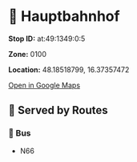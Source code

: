 # 🚉 Hauptbahnhof


**Stop ID:** at:49:1349:0:5

**Zone:** 0100

**Location:** 48.18518799, 16.37357472

[Open in Google Maps](https://www.google.com/maps?q=48.18518799,16.37357472)

## 🚆 Served by Routes

### 🚌 Bus
- N66